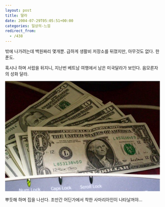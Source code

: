 ```yaml
---
layout: post
title: 딸라
date: 2004-07-29T05:05:51+00:00
categories: 일상의-느낌
redirect_from:
  - /438
---
```


밖에 나가려는데 백원짜리 몇개뿐. 급하게 생활비 저장소를 뒤졌지만, 아무것도 없다. 한푼도.

혹시나 하며 서랍을 뒤지니, 지난번 베트남 여행에서 남은 미국달라가 보인다. 음모론자의 성화 달라.

![ ](/assets/media/photo_Pict0768s.jpg)

뿌듯해 하며 집을 나선다. 조만간 어딘가에서 착한 사마리아인이 나타날꺼야...
